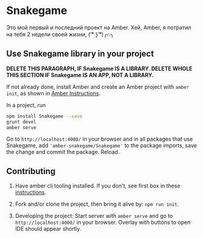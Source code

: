 # Snakegame

Это мой первый и последний проект на Amber. Хей, Amber, я потратил на тебя 2 недели своей жизни, ( ͡° ʖ̯ ͡°)╭∩╮

## Use Snakegame library in your project

**DELETE THIS PARAGRAPH, IF Snakegame IS A LIBRARY. DELETE WHOLE THIS SECTION IF Snakegame IS AN APP, NOT A LIBRARY.**

If not already done, install Amber and create an Amber project with `amber init`,
as shown in [Amber Instructions](https://lolg.it/amber/amber#prerequisities).

In a project, run

```sh
npm install Snakegame --save
grunt devel
amber serve
```

Go to `http://localhost:4000/` in your browser and
in all packages that use Snakegame,
add `'amber-snakegame/Snakegame'` to the package imports,
save the change and commit the package. Reload.

## Contributing

  1. Have amber cli tooling installed. If you don't, see first box in these [instructions](https://lolg.it/amber/amber#getting-amber-and-setting-up-an-initial-project).

  1. Fork and/or clone the project, then bring it alive by: `npm run init`.

  1. Developing the project: Start server with `amber serve` and go to `http://localhost:4000/` in your browser. Overlay with buttons to open IDE should appear shortly.

